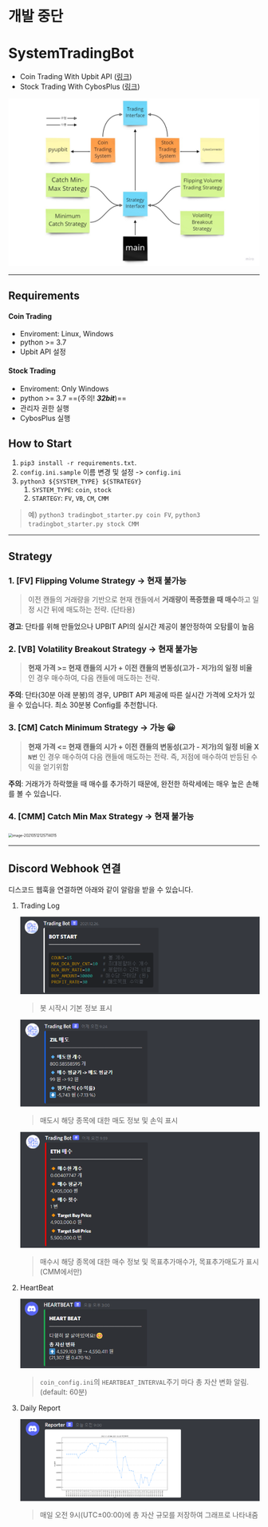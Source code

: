 # 개발 중단
# SystemTradingBot

- Coin Trading With Upbit API ([링크](https://docs.upbit.com/))
- Stock Trading With CybosPlus ([링크](https://money2.daishin.com/E5/WTS/Customer/GuideTrading/DW_CybosPlus_Page.aspx?p=8812&v=8632&m=9508))

<img src="_img/SystemTrading.jpg" alt="SystemTrading.jpg" style="zoom: 50%;" />

---
## Requirements
#### Coin Trading

- Enviroment: Linux, Windows
- python >= 3.7
- Upbit API 설정

#### Stock Trading

- Enviroment: Only Windows
- python >= 3.7   ==(주의! **_32bit_**)==
- 관리자 권한 실행
- CybosPlus 실행

## How to Start
1. `pip3 install -r requirements.txt`.
2. `config.ini.sample` 이름 변경 및 설정 -> `config.ini`
3. `python3 ${SYSTEM_TYPE} ${STRATEGY}`
   1. `SYSTEM_TYPE`: `coin`, `stock`
   2. `STARTEGY`: `FV`, `VB`, `CM`, `CMM`
   
> 예) `python3 tradingbot_starter.py coin FV`, `python3 tradingbot_starter.py stock CMM`
---
## Strategy

### 1. [FV] Flipping Volume Strategy -> 현재 불가능
> 이전 캔들의 거래량을 기반으로 현재 캔들에서 **거래량이 폭증했을 때 매수**하고 일정 시간 뒤에 매도하는 전략. (단타용)
>

**경고**: 단타를 위해 만들었으나 UPBIT API의 실시간 제공이 불안정하여 오탐률이 높음

### 2. [VB] Volatility Breakout Strategy -> 현재 불가능
> **현재 가격 >= 현재 캔들의 시가 + 이전 캔들의 변동성(고가 - 저가)의 일정 비율** 인 경우 매수하여, 다음 캔들에 매도하는 전략.
>

**주의**: 단타(30분 아래 분봉)의 경우, UPBIT API 제공에 따른 실시간 가격에 오차가 있을 수 있습니다. 최소 30분봉 Config를 추천합니다.

### 3. [CM] Catch Minimum Strategy -> 가능 😀

>   **현재 가격 <= 현재 캔들의 시가 + 이전 캔들의 변동성(고가 - 저가)의 일정 비율 X `N번`** 인 경우 매수하여 다음 캔들에 매도하는 전략. 즉, 저점에 매수하여 반등된 수익을 얻기위함

**주의**: 거래가가 하락했을 때 매수를 추가하기 때문에, 완전한 하락세에는 매우 높은 손해를 볼 수 있습니다.

### 4. [CMM] Catch Min Max Strategy -> 현재 불가능

<img src="_img/image-20210512125714015.png" alt="image-20210512125714015" style="zoom: 50%;" />

---

## Discord Webhook 연결

디스코드 웹훅을 연결하면 아래와 같이 알람을 받을 수 있습니다.

1. Trading Log

   ![image-20211228152114317](_img/image-20211228152114317.png)

   > 봇 시작시 기본 정보 표시

   ![image-20211228152128791](_img/image-20211228152128791.png)

   > 매도시 해당 종목에 대한 매도 정보 및 손익 표시

   ![image-20211228152139716](_img/image-20211228152139716.png)

   > 매수시 해당 종목에 대한 매수 정보 및 목표추가매수가, 목표추가매도가 표시(CMM에서만)

2. HeartBeat

   ![image-20211228152209063](_img/image-20211228152209063.png)

   > `coin_config.ini`의 `HEARTBEAT_INTERVAL`주기 마다 총 자산 변화 알림. (default: 60분)

3. Daily Report

   ![image-20211228152229823](_img/image-20211228152229823.png)

   > 매일 오전 9시(UTC±00:00)에 총 자산 규모를 저장하여 그래프로 나타내줌
